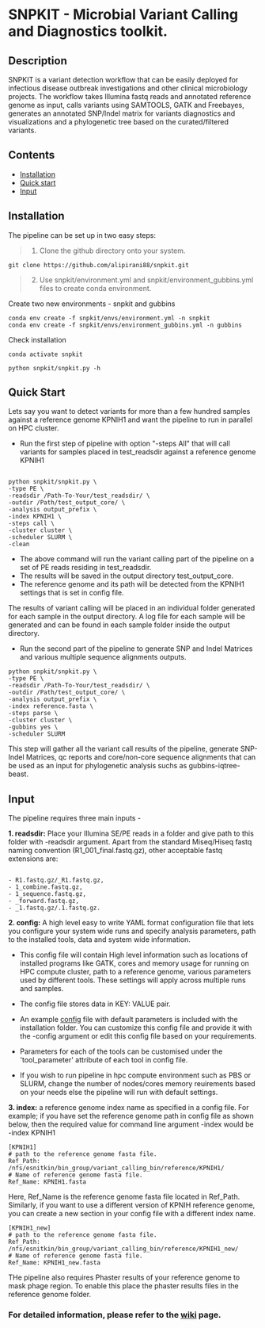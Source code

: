 # SNPKIT - Microbial Variant Calling and Diagnostics toolkit.

## Description

SNPKIT is a variant detection workflow that can be easily deployed for infectious disease outbreak investigations and other clinical microbiology projects. The workflow takes Illumina fastq reads and annotated reference genome as input, calls variants using SAMTOOLS, GATK and Freebayes, generates an annotated SNP/Indel matrix for variants diagnostics and visualizations and a phylogenetic tree based on the curated/filtered variants.

## Contents

- [Installation](#installation)
- [Quick start](#quick-start)
- [Input](#input)

## Installation

The pipeline can be set up in two easy steps:

> 1. Clone the github directory onto your system.

```
git clone https://github.com/alipirani88/snpkit.git

```

> 2. Use snpkit/environment.yml and snpkit/environment_gubbins.yml files to create conda environment.

Create two new environments - snpkit and gubbins
```
conda env create -f snpkit/envs/environment.yml -n snpkit
conda env create -f snpkit/envs/environment_gubbins.yml -n gubbins
```

Check installation

```
conda activate snpkit

python snpkit/snpkit.py -h
```

## Quick Start

Lets say you want to detect variants for more than a few hundred samples against a reference genome KPNIH1 and want the pipeline to run in parallel on HPC cluster. 


- Run the first step of pipeline with option "-steps All" that will call variants for samples placed in test_readsdir against a reference genome KPNIH1

```

python snpkit/snpkit.py \
-type PE \
-readsdir /Path-To-Your/test_readsdir/ \
-outdir /Path/test_output_core/ \
-analysis output_prefix \
-index KPNIH1 \
-steps call \
-cluster cluster \
-scheduler SLURM \
-clean

```

- The above command will run the variant calling part of the pipeline on a set of PE reads residing in test_readsdir. 
- The results will be saved in the output directory test_output_core. 
- The reference genome and its path will be detected from the KPNIH1 settings that is set in config file.


The results of variant calling will be placed in an individual folder generated for each sample in the output directory. A log file for each sample will be generated and can be found in each sample folder inside the output directory. 

- Run the second part of the pipeline to generate SNP and Indel Matrices and various multiple sequence alignments outputs.

```
python snpkit/snpkit.py \
-type PE \
-readsdir /Path-To-Your/test_readsdir/ \
-outdir /Path/test_output_core/ \
-analysis output_prefix \
-index reference.fasta \
-steps parse \
-cluster cluster \
-gubbins yes \
-scheduler SLURM

```

This step will gather all the variant call results of the pipeline, generate SNP-Indel Matrices, qc reports and core/non-core sequence alignments that can be used as an input for phylogenetic analysis suchs as gubbins-iqtree-beast.

## Input

The pipeline requires three main inputs - 

**1. readsdir:** Place your Illumina SE/PE reads in a folder and give path to this folder with -readsdir argument. Apart from the standard Miseq/Hiseq fastq naming convention (R1_001_final.fastq.gz), other acceptable fastq extensions are: 

```

- R1.fastq.gz/_R1.fastq.gz, 
- 1_combine.fastq.gz, 
- 1_sequence.fastq.gz, 
- _forward.fastq.gz, 
- _1.fastq.gz/.1.fastq.gz.

```

**2. config:** A high level easy to write YAML format configuration file that lets you configure your system wide runs and specify analysis parameters, path to the installed tools, data and system wide information.

- This config file will contain High level information such as locations of installed programs like GATK, cores and memory usage for running on HPC compute cluster, path to a reference genome, various parameters used by different tools. These settings will apply across multiple runs and samples. 

- The config file stores data in KEY: VALUE pair. 

- An example [config](https://github.com/alipirani88/snpkit/blob/master/config) file with default parameters is included with the installation folder. You can customize this config file and provide it with the -config argument or edit this config file based on your requirements. 

- Parameters for each of the tools can be customised under the 'tool_parameter' attribute of each tool in config file. 

- If you wish to run pipeline in hpc compute environment such as PBS or SLURM, change the number of nodes/cores memory reuirements based on your needs else the pipeline will run with default settings.


**3. index:** a reference genome index name as specified in a config file. For example; if you have set the reference genome path in config file as shown below, then the required value for command line argument -index would be -index KPNIH1

```
[KPNIH1]
# path to the reference genome fasta file.
Ref_Path: /nfs/esnitkin/bin_group/variant_calling_bin/reference/KPNIH1/
# Name of reference genome fasta file.
Ref_Name: KPNIH1.fasta
```

Here, Ref_Name is the reference genome fasta file located in Ref_Path. Similarly, if you want to use a different version of KPNIH reference genome, you can create a new section in your config file with a different index name.

```
[KPNIH1_new]
# path to the reference genome fasta file.
Ref_Path: /nfs/esnitkin/bin_group/variant_calling_bin/reference/KPNIH1_new/
# Name of reference genome fasta file.
Ref_Name: KPNIH1_new.fasta
```

THe pipeline also requires Phaster results of your reference genome to mask phage region. To enable this place the phaster results files in the reference genome folder.


### For detailed information, please refer to the [wiki](https://github.com/alipirani88/snpkit/wiki) page.

